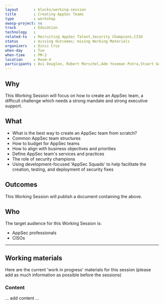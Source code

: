 ```yaml
---
layout       : blocks/working-session
title        : Creating AppSec Teams
type         : workshop
owasp-project: no
track        : Education
technology   :
related-to   : Recruiting AppSec Talent,Security Champions,CISO
status       : missing Outcomes; mising Working Materials
organizers   : Dinis Cruz
when-day     : Tue
when-time    : PM-2
location     : Room-4
participants : Avi Douglen, Robert Morschel,Ade Yoseman Putra,Stuart Gunter, Tiffany Long, Don Gibson
---
```


## Why

This Working Session will focus on how to create an AppSec team, a difficult challenge which needs a strong mandate and strong executive support.

## What

 - What is the best way to create an AppSec team from scratch?
 - Common AppSec team structures
 - How to budget for AppSec teams
 - How to align with business objectives and priorities
 - Define AppSec team's services and practices
 - The role of security champions
 - Using development-focused 'AppSec Squads' to help facilitate the creation, testing, and deployment of security fixes
 
## Outcomes 

This Working Session will publish a document containing the above.

## Who

The target audience for this Working Session is:

 - AppSec professionals
 - CISOs

--- 

## Working materials

Here are the current 'work in progress' materials for this session (please add as much information as possible before the sessions)

### Content

... add content ...
